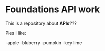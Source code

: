 # Foundations API work

This is a repository about **APIs**???

Pies  I like:

-apple
-bluberry
-pumpkin
-key lime